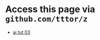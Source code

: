 # Access this page via `github.com/tttor/z`
* [ai tut 03](https://gist.github.com/tttor/826be15b99bb4b33a50787d7eb7b5fda#file-gridworld-py)
